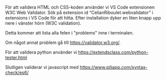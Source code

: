 För att validera HTML och CSS-koden använder vi VS Code extensionen W3C Web Validator. Sök på extension id “CelianRiboulet.webvalidator” i extensions i VS Code för att hitta. Efter installation dyker en liten knapp upp nere i vänster hörn (W3C validation).

Detta kommer att lista alla felen i "problems" inne i terminalen.

Om något annat problem gå till https://validator.w3.org/.

För att validera python använder vi https://extendsclass.com/python-tester.html

Slutligen validerar vi javascript med https://www.piliapp.com/syntax-check/es6/


